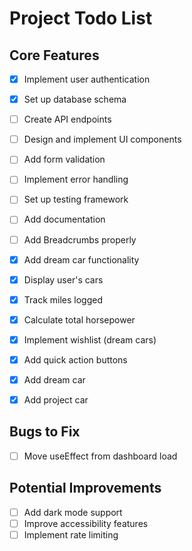 # Project Todo List

## Core Features

- [x] Implement user authentication
- [x] Set up database schema
- [ ] Create API endpoints
- [ ] Design and implement UI components
- [ ] Add form validation
- [ ] Implement error handling
- [ ] Set up testing framework
- [ ] Add documentation
- [ ] Add Breadcrumbs properly

- [x] Add dream car functionality
- [x] Display user's cars
- [x] Track miles logged
- [x] Calculate total horsepower
- [x] Implement wishlist (dream cars)
- [x] Add quick action buttons
- [x] Add dream car
- [x] Add project car

## Bugs to Fix

- [ ] Move useEffect from dashboard load

## Potential Improvements

- [ ] Add dark mode support
- [ ] Improve accessibility features
- [ ] Implement rate limiting
